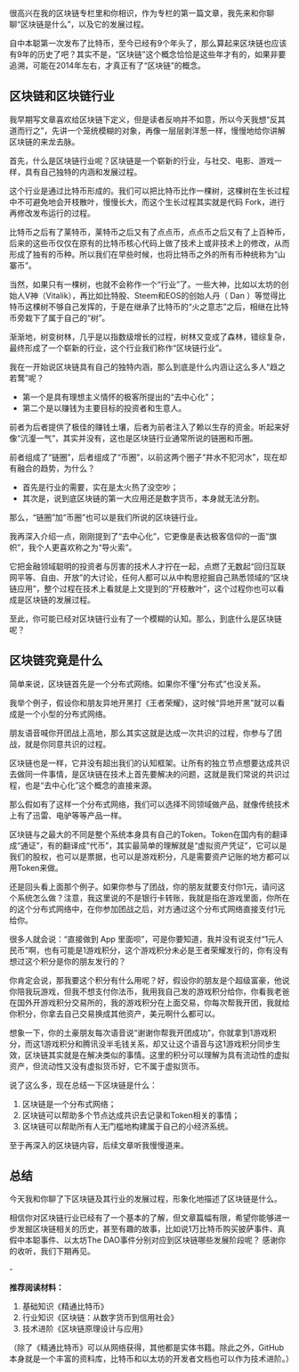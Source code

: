 很高兴在我的区块链专栏里和你相识，作为专栏的第一篇文章，我先来和你聊聊“区块链是什么”，以及它的发展过程。

自中本聪第一次发布了比特币，至今已经有9个年头了，那么算起来区块链也应该有9年的历史了吧？其实不是，“区块链”这个概念恰恰是这些年才有的，如果非要追溯，可能在2014年左右，才真正有了“区块链”的概念。

## 区块链和区块链行业

我早期写文章喜欢给区块链下定义，但是读者反响并不如意，所以今天我想“反其道而行之”，先讲一个笼统模糊的对象，再像一层层剥洋葱一样，慢慢地给你讲解区块链的来龙去脉。

首先，什么是区块链行业呢？区块链是一个崭新的行业，与社交、电影、游戏一样，具有自己独特的内涵和发展过程。

这个行业是通过比特币形成的。我们可以把比特币比作一棵树，这棵树在生长过程中不可避免地会开枝散叶，慢慢长大，而这个生长过程其实就是代码 Fork，进行再修改发布运行的过程。

比特币之后有了莱特币，莱特币之后又有了点点币，点点币之后又有了上百种币，后来的这些币仅仅在原有的比特币核心代码上做了技术上或非技术上的修改，从而形成了独有的币种。所以我们在早些时候，也将比特币之外的所有币种统称为“山寨币”。

当然，如果只有一棵树，也就不会称作一个“行业”了。一些大神，比如以太坊的创始人V神（Vitalik），再比如比特股、Steem和EOS的创始人丹（ Dan ）等觉得比特币这棵树不够自己发挥的，于是在继承了比特币的“火之意志”之后，相继在比特币旁栽下了属于自己的“树”。

渐渐地，树变树林，几乎是以指数级增长的过程，树林又变成了森林，错综复杂，最终形成了一个崭新的行业，这个行业我们称作“区块链行业”。

我在一开始说区块链具有自己的独特内涵，那么到底是什么内涵让这么多人“趋之若鹜”呢？

-   第一个是具有理想主义情怀的极客所提出的“去中心化”；
-   第二个是以赚钱为主要目标的投资者和生意人。

前者为后者提供了极佳的赚钱土壤，后者为前者注入了赖以生存的资金。听起来好像“沆瀣一气”，其实并没有，这也是区块链行业通常所说的链圈和币圈。

前者组成了“链圈”，后者组成了“币圈”，以前这两个圈子“井水不犯河水”，现在却有融合的趋势，为什么？

-   首先是行业的需要，实在是太火热了没空吵；
-   其次是，说到底区块链的第一大应用还是数字货币，本身就无法分割。

那么，“链圈”加“币圈”也可以是我们所说的区块链行业。

我再深入介绍一点，刚刚提到了“去中心化”，它更像是表达极客信仰的一面“旗帜”，我个人更喜欢称之为“导火索”。

它把金融领域聪明的投资者与厉害的技术人才拧在一起，点燃了无数起“回归互联网平等、自由、开放”的大讨论，任何人都可以从中构思挖掘自己熟悉领域的“区块链应用”，整个过程在技术上看就是上文提到的“开枝散叶”，这个过程你也可以看成是区块链的发展过程。

至此，你可能已经对区块链行业有了一个模糊的认知。那么，到底什么是区块链呢？

## 区块链究竟是什么

简单来说，区块链首先是一个分布式网络。如果你不懂“分布式”也没关系。

我举个例子，假设你和朋友异地开黑打《王者荣耀》，这时候“异地开黑”就可以看成是一个小型的分布式网络。

朋友语音喊你开团战上高地，那么其实这就是达成一次共识的过程，你参与了团战，就是你同意共识的过程。

区块链也是一样，它并没有超出我们的认知框架。让所有的独立节点想要达成共识去做同一件事情，是区块链在技术上首先要解决的问题，这就是我们常说的共识过程，也是“去中心化”这个概念的直接来源。

那么假如有了这样一个分布式网络，我们可以选择不同领域做产品，就像传统技术上有了迅雷、电驴等等产品一样。

区块链与之最大的不同是整个系统本身具有自己的Token。Token在国内有的翻译成“通证”，有的翻译成“代币”，其实最简单的理解就是“虚拟资产凭证”，它可以是我们的股权，也可以是票据，也可以是游戏积分，凡是需要资产记账的地方都可以用Token来做。

还是回头看上面那个例子。如果你参与了团战，你的朋友就要支付你1元，请问这个系统怎么做？注意，我这里说的不是银行卡转账，我就是指在游戏里面，你所在的这个分布式网络中，在你参加团战之后，对方通过这个分布式网络直接支付1元给你。

很多人就会说：“直接做到 App 里面呗”，可是你要知道，我并没有说支付“1元人民币”啊，也有可能是1游戏积分，这个游戏积分未必是王者荣耀发行的，你有没有想过这个积分是你的朋友发行的？

你肯定会说，那我要这个积分有什么用呢？好，假设你的朋友是个超级富豪，他说你陪我玩游戏，但我不想支付你法币，我用我自己发的游戏积分给你，你看我老爸在国外开游戏积分交易所的，我的游戏积分在上面交易，你每次帮我开团，我就给你积分，你拿去自己交易换成其他资产，美元啊什么都可以。

想象一下，你的土豪朋友每次语音说“谢谢你帮我开团成功”，你就拿到1游戏积分，而这1游戏积分和腾讯没半毛钱关系，却又让这个语音与这1游戏积分同步生效，区块链其实就是在解决类似的事情。这里的积分可以理解为具有流动性的虚拟资产，但流动性又没有虚拟货币好，它不属于虚拟货币。

说了这么多，现在总结一下区块链是什么：

1.  区块链是一个分布式网络；
2.  区块链可以帮助多个节点达成共识去记录和Token相关的事情；
3.  区块链可以帮助所有人无门槛地构建属于自己的小经济系统。

至于再深入的区块链内容，后续文章听我慢慢道来。

## 总结

今天我和你聊了下区块链及其行业的发展过程，形象化地描述了区块链是什么。

相信你对区块链行业已经有了一个基本的了解，但文章篇幅有限，希望你能够进一步发掘区块链相关的历史，甚至有趣的故事，比如说1万比特币购买披萨事件、真假中本聪事件、以太坊The DAO事件分别对应到区块链哪些发展阶段呢？ 感谢你的收听，我们下期再见。

\-

**推荐阅读材料：**

1.  基础知识《精通比特币》
2.  行业知识《区块链：从数字货币到信用社会》
3.  技术进阶《区块链原理设计与应用》

（除了《精通比特币》可以从网络获得，其他都是实体书籍。除此之外，GitHub本身就是一个丰富的资料库，比特币和以太坊的开发者文档也可以作为技术进阶。）
